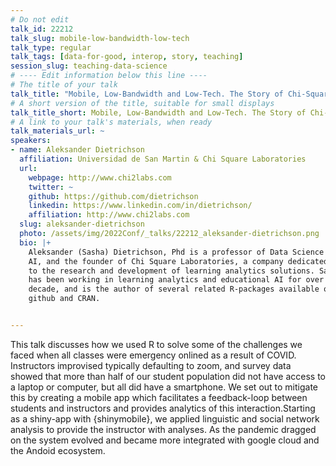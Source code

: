 ```yaml
---
# Do not edit
talk_id: 22212
talk_slug: mobile-low-bandwidth-low-tech
talk_type: regular
talk_tags: [data-for-good, interop, story, teaching]
session_slug: teaching-data-science
# ---- Edit information below this line ----
# The title of your talk
talk_title: "Mobile, Low-Bandwidth and Low-Tech. The Story of Chi-Square Mobile."
# A short version of the title, suitable for small displays
talk_title_short: Mobile, Low-Bandwidth and Low-Tech. The Story of Chi-Square Mobile.
# A link to your talk's materials, when ready
talk_materials_url: ~
speakers:
- name: Aleksander Dietrichson
  affiliation: Universidad de San Martin & Chi Square Laboratories
  url:
    webpage: http://www.chi2labs.com
    twitter: ~
    github: https://github.com/dietrichson
    linkedin: https://www.linkedin.com/in/dietrichson/
    affiliation: http://www.chi2labs.com
  slug: aleksander-dietrichson
  photo: /assets/img/2022Conf/_talks/22212_aleksander-dietrichson.png
  bio: |+
    Aleksander (Sasha) Dietrichson, Phd is a professor of Data Science and
    AI, and the founder of Chi Square Laboratories, a company dedicated
    to the research and development of learning analytics solutions. Sasha
    has been working in learning analytics and educational AI for over a
    decade, and is the author of several related R-packages available on
    github and CRAN.


---
```


<!-- ABSTRACT ----
Please write abstract below. You may use simple markdown (links, code style, bold, italics)
-->

This talk discusses how we used R to solve some of the challenges we faced when
all classes were emergency onlined as a result of COVID. Instructors improvised
typically defaulting to zoom, and survey data showed that more than half of
our student population did not have access to a laptop or computer, but all
did have a smartphone. We set out to mitigate this by creating a mobile app
which facilitates a feedback-loop between students and instructors and provides
analytics of this interaction.Starting as a shiny-app with {shinymobile},
we applied linguistic and social network analysis to provide the instructor
with analyses. As the pandemic dragged on the system evolved and became more
integrated with google cloud and the Andoid ecosystem.
